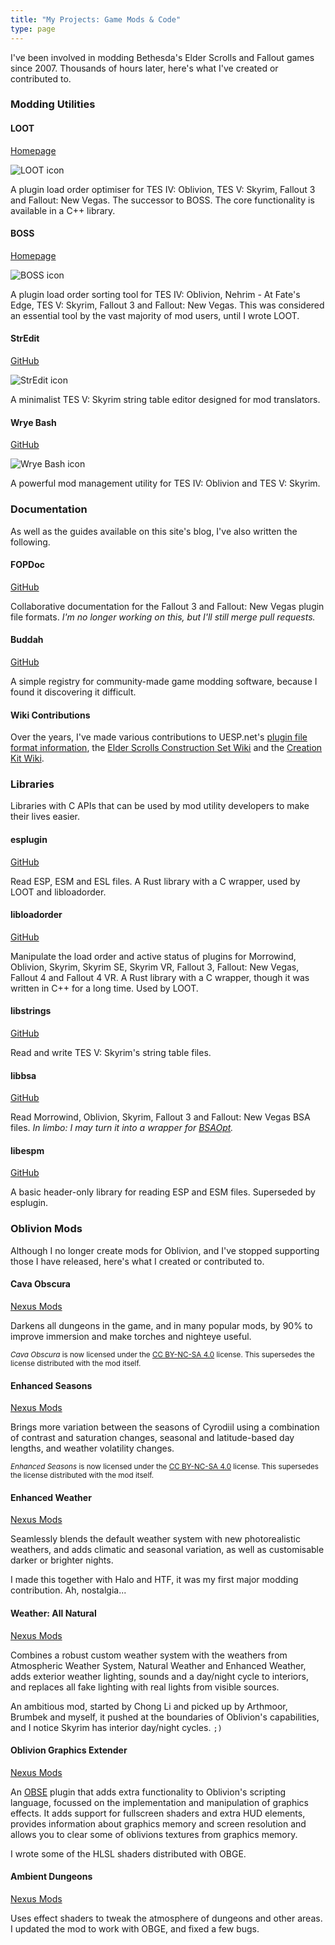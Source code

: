 ```yaml
---
title: "My Projects: Game Mods & Code"
type: page
---
```


I've been involved in modding Bethesda's Elder Scrolls and Fallout games since 2007. Thousands of hours later, here's what I've created or contributed to.

### Modding Utilities

#### LOOT

[Homepage](https://loot.github.io/)

<div class="table-row">
    <img alt="LOOT icon" src="images/LOOT.png"><p>A plugin load order optimiser for TES IV: Oblivion, TES V: Skyrim, Fallout 3 and Fallout: New Vegas. The successor to BOSS. The core functionality is available in a C++ library.</p>
</div>

#### BOSS

[Homepage](https://boss-developers.github.io/)

<div class="table-row">
    <img alt="BOSS icon" src="images/BOSS.png"><p>A plugin load order sorting tool for TES IV: Oblivion, Nehrim - At Fate's Edge, TES V: Skyrim, Fallout 3 and Fallout: New Vegas. This was considered an essential tool by the vast majority of mod users, until I wrote LOOT.</p>
</div>

#### StrEdit

[GitHub](https://github.com/Ortham/stredit)

<div class="table-row">
    <img alt="StrEdit icon" src="images/StrEdit.png"><p>A minimalist TES V: Skyrim string table editor designed for mod translators. </p>
</div>

#### Wrye Bash

[GitHub](https://github.com/wrye-bash)

<div class="table-row">
    <img alt="Wrye Bash icon" src="images/Bash.svg"><p>A powerful mod management utility for TES IV: Oblivion and TES V: Skyrim.</p>
</div>

### Documentation

As well as the guides available on this site's blog, I've also written the following.

#### FOPDoc

[GitHub](https://github.com/Ortham/fopdoc)

Collaborative documentation for the Fallout 3 and Fallout: New Vegas plugin file formats. *I'm no longer working on this, but I'll still merge pull requests.*

#### Buddah

[GitHub](https://github.com/Ortham/buddah)

A simple registry for community-made game modding software, because I found it discovering it difficult.

#### Wiki Contributions

Over the years, I've made various contributions to UESP.net's [plugin file format information](https://en.uesp.net/wiki/Tes4Mod:Mod_File_Format), the [Elder Scrolls Construction Set Wiki](http://cs.elderscrolls.com/index.php?title=Main_Page) and the [Creation Kit Wiki](http://www.creationkit.com/).

### Libraries

Libraries with C APIs that can be used by mod utility developers to make their lives easier.

#### esplugin

[GitHub](https://github.com/Ortham/esplugin)

Read ESP, ESM and ESL files. A Rust library with a C wrapper, used by LOOT and libloadorder.

#### libloadorder

[GitHub](https://github.com/Ortham/libloadorder)

Manipulate the load order and active status of plugins for Morrowind, Oblivion, Skyrim, Skyrim SE, Skyrim VR, Fallout 3, Fallout: New Vegas, Fallout 4 and Fallout 4 VR. A Rust library with a C wrapper, though it was written in C++ for a long time. Used by LOOT.

#### libstrings

[GitHub](https://github.com/Ortham/libstrings)

Read and write TES V: Skyrim's string table files.

#### libbsa

[GitHub](https://github.com/Ortham/libbsa)

Read Morrowind, Oblivion, Skyrim, Fallout 3 and Fallout: New Vegas BSA files. *In limbo: I may turn it into a wrapper for [BSAOpt](https://github.com/Ethatron/bsaopt).*

#### libespm

[GitHub](https://github.com/Ortham/libespm)

A basic header-only library for reading ESP and ESM files. Superseded by esplugin.

### Oblivion Mods

Although I no longer create mods for Oblivion, and I've stopped supporting those I have released, here's what I created or contributed to.

#### Cava Obscura

[Nexus Mods](https://www.nexusmods.com/oblivion/mods/35099)

Darkens all dungeons in the game, and in many popular mods, by 90% to improve immersion and make torches and nighteye useful.

<small>*Cava Obscura* is now licensed under the [CC BY-NC-SA 4.0](https://creativecommons.org/licenses/by-nc-sa/4.0/) license. This supersedes the license distributed with the mod itself.</small>

#### Enhanced Seasons

[Nexus Mods](https://www.nexusmods.com/oblivion/mods/27972)

Brings more variation between the seasons of Cyrodiil using a combination of contrast and saturation changes, seasonal and latitude-based day lengths, and weather volatility changes.

<small>*Enhanced Seasons* is now licensed under the [CC BY-NC-SA 4.0](https://creativecommons.org/licenses/by-nc-sa/4.0/) license. This supersedes the license distributed with the mod itself.</small>

#### Enhanced Weather

[Nexus Mods](https://www.nexusmods.com/oblivion/mods/16544)

Seamlessly blends the default weather system with new photorealistic weathers, and adds climatic and seasonal variation, as well as customisable darker or brighter nights.

I made this together with Halo and HTF, it was my first major modding contribution. Ah, nostalgia...

#### Weather: All Natural

[Nexus Mods](https://www.nexusmods.com/oblivion/mods/18305)

Combines a robust custom weather system with the weathers from Atmospheric Weather System, Natural Weather and Enhanced Weather, adds exterior weather lighting, sounds and a day/night cycle to interiors, and replaces all fake lighting with real lights from visible sources.

An ambitious mod, started by Chong Li and picked up by Arthmoor, Brumbek and myself, it pushed at the boundaries of Oblivion's capabilities, and I notice Skyrim has interior day/night cycles. `;)`

#### Oblivion Graphics Extender

[Nexus Mods](https://www.nexusmods.com/oblivion/mods/30054)

An [OBSE](https://obse.silverlock.org/) plugin that adds extra functionality to Oblivion's scripting language, focussed on the implementation and manipulation of graphics effects. It adds support for fullscreen shaders and extra HUD elements, provides information about graphics memory and screen resolution and allows you to clear some of oblivions textures from graphics memory.

I wrote some of the HLSL shaders distributed with OBGE.

#### Ambient Dungeons

[Nexus Mods](https://www.nexusmods.com/oblivion/mods/18385)

Uses effect shaders to tweak the atmosphere of dungeons and other areas. I updated the mod to work with OBGE, and fixed a few bugs.
